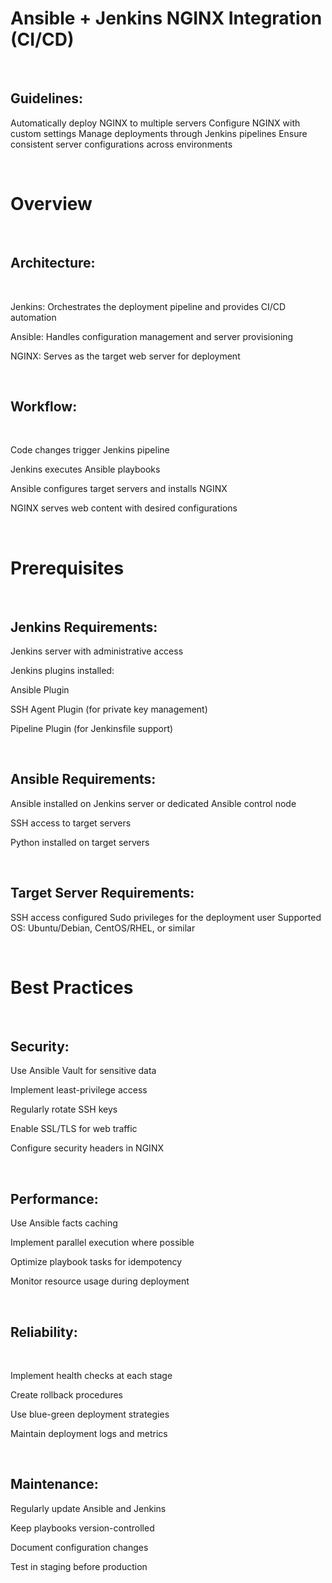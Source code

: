 # Ansible + Jenkins NGINX Integration (CI/CD)

<br/>

## Guidelines:
Automatically deploy NGINX to multiple servers
Configure NGINX with custom settings
Manage deployments through Jenkins pipelines
Ensure consistent server configurations across environments

<br/>

# Overview

<br/>

## Architecture:

<br/>

Jenkins: Orchestrates the deployment pipeline and provides CI/CD automation

Ansible: Handles configuration management and server provisioning

NGINX: Serves as the target web server for deployment

<br/>

## Workflow:

<br/>

Code changes trigger Jenkins pipeline

Jenkins executes Ansible playbooks

Ansible configures target servers and installs NGINX

NGINX serves web content with desired configurations

<br/>

# Prerequisites

<br/>

## Jenkins Requirements:

Jenkins server with administrative access

Jenkins plugins installed:

Ansible Plugin

SSH Agent Plugin (for private key management)

Pipeline Plugin (for Jenkinsfile support)

<br/>

## Ansible Requirements:

Ansible installed on Jenkins server or dedicated Ansible control node

SSH access to target servers

Python installed on target servers

<br/>

## Target Server Requirements:

SSH access configured
Sudo privileges for the deployment user
Supported OS: Ubuntu/Debian, CentOS/RHEL, or similar

<br/>

# Best Practices

<br/>

## Security:

Use Ansible Vault for sensitive data

Implement least-privilege access

Regularly rotate SSH keys


Enable SSL/TLS for web traffic

Configure security headers in NGINX

<br/>

## Performance:

Use Ansible facts caching

Implement parallel execution where possible

Optimize playbook tasks for idempotency

Monitor resource usage during deployment

<br/>

## Reliability:

<br/> 

Implement health checks at each stage

Create rollback procedures

Use blue-green deployment strategies

Maintain deployment logs and metrics

<br/>

## Maintenance:

Regularly update Ansible and Jenkins

Keep playbooks version-controlled

Document configuration changes

Test in staging before production
